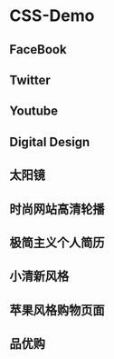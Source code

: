 # CSS-Demo
## FaceBook
## Twitter 
## Youtube
## Digital Design 
## 太阳镜
## 时尚网站高清轮播
## 极简主义个人简历
## 小清新风格
## 苹果风格购物页面
## 品优购

